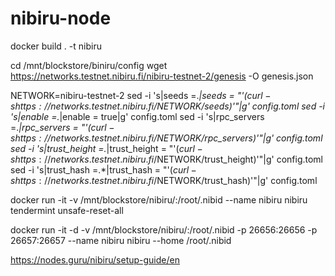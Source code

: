 # nibiru-node
docker build . -t nibiru

cd  /mnt/blockstore/biniru/config 
wget https://networks.testnet.nibiru.fi/nibiru-testnet-2/genesis -O genesis.json

NETWORK=nibiru-testnet-2
sed -i 's|seeds =.*|seeds = "'$(curl -s https://networks.testnet.nibiru.fi/$NETWORK/seeds)'"|g' config.toml
sed -i 's|enable =.*|enable = true|g' config.toml
sed -i 's|rpc_servers =.*|rpc_servers = "'$(curl -s https://networks.testnet.nibiru.fi/$NETWORK/rpc_servers)'"|g' config.toml
sed -i 's|trust_height =.*|trust_height = "'$(curl -s https://networks.testnet.nibiru.fi/$NETWORK/trust_height)'"|g' config.toml
sed -i 's|trust_hash =.*|trust_hash = "'$(curl -s https://networks.testnet.nibiru.fi/$NETWORK/trust_hash)'"|g' config.toml


docker run -it -v /mnt/blockstore/nibiru/:/root/.nibid  --name nibiru nibiru tendermint unsafe-reset-all

docker run -it -d -v /mnt/blockstore/nibiru/:/root/.nibid -p 26656:26656 -p 26657:26657 --name nibiru nibiru --home /root/.nibid

https://nodes.guru/nibiru/setup-guide/en
